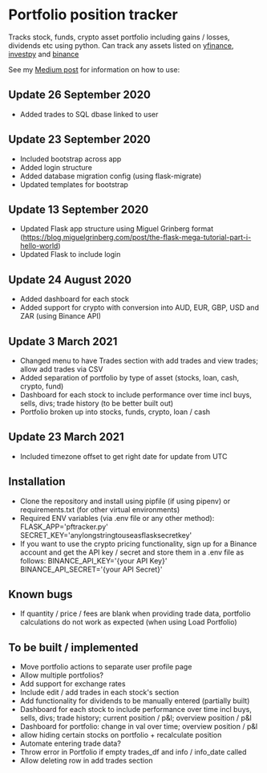 # Portfolio position tracker
Tracks stock, funds, crypto asset portfolio including gains / losses, dividends etc using python. Can track any assets listed on [yfinance](https://github.com/ranaroussi/yfinance), [investpy](https://github.com/alvarobartt/investpy) and [binance](https://github.com/sammchardy/python-binance)

See my [Medium post](https://medium.com/@gerard_syd/python-stock-portfolio-tracker-4bf6d082f564) for information on how to use:

## Update 26 September 2020
- Added trades to SQL dbase linked to user

## Update 23 September 2020
- Included bootstrap across app
- Added login structure
- Added database migration config (using flask-migrate)
- Updated templates for bootstrap

## Update 13 September 2020
- Updated Flask app structure using Miguel Grinberg format (https://blog.miguelgrinberg.com/post/the-flask-mega-tutorial-part-i-hello-world)
- Updated Flask to include login

## Update 24 August 2020
- Added dashboard for each stock 
- Added support for crypto with conversion into AUD, EUR, GBP, USD and ZAR (using Binance API)

## Update 3 March 2021
- Changed menu to have Trades section with add trades and view trades; allow add trades via CSV
- Added separation of portfolio by type of asset (stocks, loan, cash, crypto, fund)
- Dashboard for each stock to include performance over time incl buys, sells, divs; trade history (to be better built out)
- Portfolio broken up into stocks, funds, crypto, loan / cash

## Update 23 March 2021
- Included timezone offset to get right date for update from UTC

## Installation
- Clone the repository and install using pipfile (if using pipenv) or requirements.txt (for other virtual environments)
- Required ENV variables (via .env file or any other method):
    FLASK_APP='pftracker.py'
    SECRET_KEY='anylongstringtouseasflasksecretkey'
- If you want to use the crypto pricing functionality, sign up for a Binance account and get the API key / secret and store them in a .env file as follows:
    BINANCE_API_KEY='{your API Key}'
    BINANCE_API_SECRET='{your API Secret}'

## Known bugs
- If quantity / price / fees are blank when providing trade data, portfolio calculations do not work as expected (when using Load Portfolio)

## To be built / implemented
- Move portfolio actions to separate user profile page
- Allow multiple portfolios?
- Add support for exchange rates
- Include edit / add trades in each stock's section
- Add functionality for dividends to be manually entered (partially built)
- Dashboard for each stock to include performance over time incl buys, sells, divs; trade history; current position / p&l; overview position / p&l
- Dashboard for portfolio: change in val over time; overview position / p&l
- allow hiding certain stocks on portfolio + recalculate position
- Automate entering trade data? 
- Throw error in Portfolio if empty trades_df and info / info_date called
- Allow deleting row in add trades section
